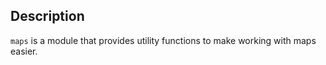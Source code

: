 ## Description

`maps` is a module that provides utility functions to make working with maps easier.
